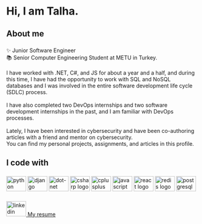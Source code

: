 <h1 align="left">Hi, I am Talha.</h1>

###

<p align="left"></p>

###

<h2 align="left">About me</h2>

###

<p align="left">✨ Junior Software Engineer<br>📚 Senior Computer Engineering Student at METU in Turkey.<br><br>I have worked with .NET, C#, and JS for about a year and a half, and during this time, I have had the opportunity to work with SQL and NoSQL databases and I was involved in the entire software development life cycle (SDLC) process. <br><br>I have also completed two DevOps internships and two software development internships in the past, and I am familiar with DevOps processes.<br><br>Lately, I have been interested in cybersecurity and have been co-authoring articles with a friend and mentor on cybersecurity.<br>You can find my personal projects, assignments, and articles in this profile.</p>

###

<h2 align="left">I code with</h2>

###

<div align="left">
  <img src="https://cdn.jsdelivr.net/gh/devicons/devicon/icons/python/python-original.svg" height="40" width="52" alt="python logo"  />
  <img src="https://cdn.jsdelivr.net/gh/devicons/devicon/icons/django/django-plain.svg" height="40" width="52" alt="django logo"  />
  <img src="https://cdn.jsdelivr.net/gh/devicons/devicon/icons/dot-net/dot-net-original.svg" height="40" width="52" alt="dot-net logo"  />
  <img src="https://cdn.jsdelivr.net/gh/devicons/devicon/icons/csharp/csharp-original.svg" height="40" width="52" alt="csharp logo"  />
  <img src="https://cdn.jsdelivr.net/gh/devicons/devicon/icons/cplusplus/cplusplus-original.svg" height="40" width="52" alt="cplusplus logo"  />
  <img src="https://cdn.jsdelivr.net/gh/devicons/devicon/icons/javascript/javascript-original.svg" height="40" width="52" alt="javascript logo"  />
  <img src="https://cdn.jsdelivr.net/gh/devicons/devicon/icons/react/react-original.svg" height="40" width="52" alt="react logo"  />
  <img src="https://cdn.jsdelivr.net/gh/devicons/devicon/icons/redis/redis-original.svg" height="40" width="52" alt="redis logo"  />
  <img src="https://cdn.jsdelivr.net/gh/devicons/devicon/icons/postgresql/postgresql-original.svg" height="40" width="52" alt="postgresql logo"  />
</div>

###
<div align="left">
  <a href="https://www.linkedin.com/in/talha-eroglu/" target="_blank">
    <img src="https://raw.githubusercontent.com/maurodesouza/profile-readme-generator/master/src/assets/icons/social/linkedin/default.svg" width="52" height="40" alt="linkedin logo"  />
  </a>
  <a href="https://github.com/talhaaeroglu/resume/blob/e87d67c1427bf2ae06bb8b4390044d377c9c6dee/Resume.pdf" target="_blank">
    My resume
  </a>
</div>

###
